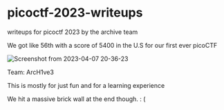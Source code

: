 # picoctf-2023-writeups
writeups for picoctf 2023 by the archive team 


We got like 56th with a score of 5400 in the U.S for our first ever picoCTF

![Screenshot from 2023-04-07 20-36-23](https://user-images.githubusercontent.com/128765475/230697001-1225c250-82d0-4c50-af83-5991a7fb5dfd.png)

Team: ArcH1ve3

This is mostly for just fun and for a learning experience

We hit a massive brick wall at the end though. : ( 
